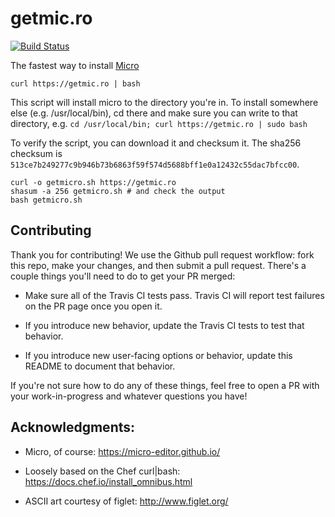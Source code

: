 # getmic.ro

[![Build Status](https://travis-ci.org/benweissmann/getmic.ro.svg?branch=master)](https://travis-ci.org/benweissmann/getmic.ro)

The fastest way to install [Micro](https://micro-editor.github.io/)

`curl https://getmic.ro | bash`

This script will install micro to the directory you're in. To install somewhere else (e.g. /usr/local/bin), cd there and make sure you can write to that directory, e.g. `cd /usr/local/bin; curl https://getmic.ro | sudo bash`

To verify the script, you can download it and checksum it. The sha256 checksum is `513ce7b249277c9b946b73b6863f59f574d5688bff1e0a12432c55dac7bfcc00`.

    curl -o getmicro.sh https://getmic.ro
    shasum -a 256 getmicro.sh # and check the output
    bash getmicro.sh
    
## Contributing

Thank you for contributing! We use the Github pull request workflow: fork this repo, make your changes, and then submit a pull request. There's a couple things you'll need to do to get your PR merged:

- Make sure all of the Travis CI tests pass. Travis CI will report test failures on the PR page once you open it.

- If you introduce new behavior, update the Travis CI tests to test that behavior.

- If you introduce new user-facing options or behavior, update this README to document that behavior.

If you're not sure how to do any of these things, feel free to open a PR with your work-in-progress and whatever questions you have!

## Acknowledgments:

- Micro, of course: https://micro-editor.github.io/

- Loosely based on the Chef curl|bash: https://docs.chef.io/install_omnibus.html

- ASCII art courtesy of figlet: http://www.figlet.org/
